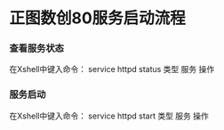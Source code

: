 # 正图数创80服务启动流程 #

### 查看服务状态 ###

在Xshell中键入命令： service  httpd  status 
				    类型 	 服务 	操作

### 服务启动 ###

在Xshell中键入命令： service  httpd 	start 
				    类型 	 服务 	 操作



